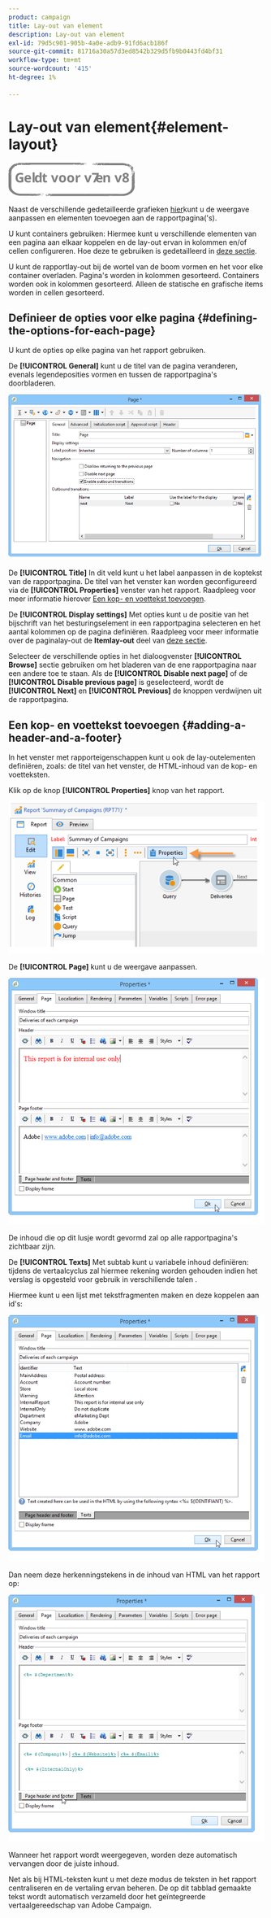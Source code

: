 ```yaml
---
product: campaign
title: Lay-out van element
description: Lay-out van element
exl-id: 79d5c901-905b-4a0e-adb9-91fd6acb186f
source-git-commit: 81716a30a57d3ed8542b329d5fb9b0443fd4bf31
workflow-type: tm+mt
source-wordcount: '415'
ht-degree: 1%

---
```


# Lay-out van element{#element-layout}

![](../../assets/common.svg)

Naast de verschillende gedetailleerde grafieken [hier](../../reporting/using/creating-a-chart.md#chart-types-and-variants)kunt u de weergave aanpassen en elementen toevoegen aan de rapportpagina(&#39;s).

U kunt containers gebruiken: Hiermee kunt u verschillende elementen van een pagina aan elkaar koppelen en de lay-out ervan in kolommen en/of cellen configureren. Hoe deze te gebruiken is gedetailleerd in [deze sectie](../../web/using/defining-web-forms-layout.md#creating-containers).

U kunt de rapportlay-out bij de wortel van de boom vormen en het voor elke container overladen. Pagina&#39;s worden in kolommen gesorteerd. Containers worden ook in kolommen gesorteerd. Alleen de statische en grafische items worden in cellen gesorteerd.

## Definieer de opties voor elke pagina {#defining-the-options-for-each-page}

U kunt de opties op elke pagina van het rapport gebruiken.

De **[!UICONTROL General]** kunt u de titel van de pagina veranderen, evenals legendeposities vormen en tussen de rapportpagina&#39;s doorbladeren.

![](assets/s_ncs_advuser_report_wizard_022.png)

De **[!UICONTROL Title]** In dit veld kunt u het label aanpassen in de koptekst van de rapportpagina. De titel van het venster kan worden geconfigureerd via de **[!UICONTROL Properties]** venster van het rapport. Raadpleeg voor meer informatie hierover [Een kop- en voettekst toevoegen](#adding-a-header-and-a-footer).

De **[!UICONTROL Display settings]** Met opties kunt u de positie van het bijschrift van het besturingselement in een rapportpagina selecteren en het aantal kolommen op de pagina definiëren. Raadpleeg voor meer informatie over de paginalay-out de **Itemlay-out** deel van [deze sectie](../../web/using/defining-web-forms-layout.md#positioning-the-fields-on-the-page).

Selecteer de verschillende opties in het dialoogvenster **[!UICONTROL Browse]** sectie gebruiken om het bladeren van de ene rapportpagina naar een andere toe te staan. Als de **[!UICONTROL Disable next page]** of de **[!UICONTROL Disable previous page]** is geselecteerd, wordt de **[!UICONTROL Next]** en **[!UICONTROL Previous]** de knoppen verdwijnen uit de rapportpagina.

## Een kop- en voettekst toevoegen {#adding-a-header-and-a-footer}

In het venster met rapporteigenschappen kunt u ook de lay-outelementen definiëren, zoals: de titel van het venster, de HTML-inhoud van de kop- en voetteksten.

Klik op de knop **[!UICONTROL Properties]** knop van het rapport.

![](assets/reporting_properties.png)

De **[!UICONTROL Page]** kunt u de weergave aanpassen.

![](assets/s_ncs_advuser_report_properties_04.png)

De inhoud die op dit lusje wordt gevormd zal op alle rapportpagina&#39;s zichtbaar zijn.

De **[!UICONTROL Texts]** Met subtab kunt u variabele inhoud definiëren: tijdens de vertaalcyclus zal hiermee rekening worden gehouden indien het verslag is opgesteld voor gebruik in verschillende talen .

Hiermee kunt u een lijst met tekstfragmenten maken en deze koppelen aan id&#39;s:

![](assets/s_ncs_advuser_report_properties_04a.png)

Dan neem deze herkenningstekens in de inhoud van HTML van het rapport op:

![](assets/s_ncs_advuser_report_properties_04b.png)

Wanneer het rapport wordt weergegeven, worden deze automatisch vervangen door de juiste inhoud.

Net als bij HTML-teksten kunt u met deze modus de teksten in het rapport centraliseren en de vertaling ervan beheren. De op dit tabblad gemaakte tekst wordt automatisch verzameld door het geïntegreerde vertaalgereedschap van Adobe Campaign.
